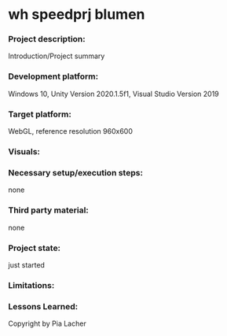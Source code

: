 # wh speedprj blumen

### Project description: 
Introduction/Project summary 

### Development platform: 
Windows 10, Unity Version 2020.1.5f1, Visual Studio Version 2019

### Target platform: 
WebGL, reference resolution 960x600

### Visuals: 


### Necessary setup/execution steps: 
none

### Third party material: 
none

### Project state: 
just started

### Limitations: 

### Lessons Learned: 

Copyright by Pia Lacher

